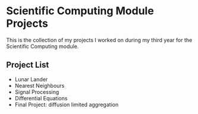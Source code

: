 # Scientific Computing Module Projects

This is the collection of my projects I worked on during my third year for the Scientific Computing module.

## Project List
* Lunar Lander
* Nearest Neighbours
* Signal Processing
* Differential Equations
* Final Project: diffusion limited aggregation
